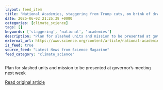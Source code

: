 ```yaml
---
layout: feed_item
title: "National Academies, staggering from Trump cuts, on brink of dramatic downsizing"
date: 2025-06-02 21:26:39 +0000
categories: [climate_science]
tags: []
keywords: ['staggering', 'national', 'academies']
description: "Plan for slashed units and mission to be presented at governor’s meeting next week"
external_url: https://www.science.org/content/article/national-academies-staggering-trump-cuts-brink-dramatic-downsizing
is_feed: true
source_feed: "Latest News from Science Magazine"
feed_category: "climate_science"
---
```


Plan for slashed units and mission to be presented at governor’s meeting next week

[Read original article](https://www.science.org/content/article/national-academies-staggering-trump-cuts-brink-dramatic-downsizing)
